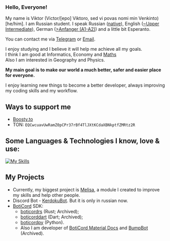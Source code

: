 ### Hello, Everyone!

My name is Viktor (Victor/[epo] Viktoro, sed vi povas nomi min Venkinto) [he/him]. I am Russian student. I speak Russian ([native](https://en.wikipedia.org/wiki/Russian_language)), English ([~Upper Intermediate](https://learnenglish.britishcouncil.org/english-levels)), German ([>Anfanger (A1-A2)](https://www.goethe.de/ins/in/de/spr/kon/stu.html)) and a little bit Esperanto.

You can contact me via [Telegram](https://t.me/Grey31) or [Email](mailto:mail@kerdoku.top).

I enjoy studying and I believe it will help me achieve all my goals. <br>
I think I am good at Informatics, Economy and [Maths](https://www.thesaurus.com/e/grammar/math-vs-maths/#:~:text=Math%20is%20the%20preferred%20term,places%20while%20maths%20was%20elsewhere.) <br>
Also I am interested in Geography and Physics. <br>

<strong>My main goal is to make our world a much better, safer and easier place for everyone.</strong><br>

I enjoy learning new things to become a better developer, always improving my coding skills and my workflow.<br>

<h2>Ways to support me</h2>

   - [Boosty.to](https://boosty.to/greycat1908)
   - TON: <code>EQCwcuavUwRamZ0pCPr37rBf4TlJXtKCdaXBNkptfZMRtz2R</code>

<h2>Some Languages & Technologies I know, love & use: </h2>

[![My Skills](https://skillicons.dev/icons?i=git,python,cpp,rust,dart,flutter,vue,arduino,mongodb,postgres,linux)](https://skillicons.dev)

<h2>My Projects</h2>

* Currently, my biggest project is [Melisa](https://melisapy.site/), a module I created to improve my skills and help other people. 
* Discord Bot - [KerdokuBot](https://kerdoku.top/). But it is only in russian now.
* [BotiCord](https://github.com/boticord) SDK: 
    * [boticordrs](https://github.com/boticord/boticordrs) (Rust; Archived);
    * [boticorddart](https://github.com/grey-cat-1908/boticorddart) (Dart; Archived);
    * [boticordpy](https://github.com/boticord/boticordpy) (Python). 
    * Also I am developer of [BotiCord Material Docs](https://github.com/boticord/docs) and [BumpBot](https://boticord.top/bot/947141336451153931) (Archived).
